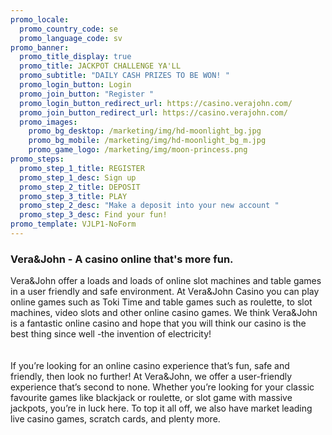 ```yaml
---
promo_locale:
  promo_country_code: se
  promo_language_code: sv
promo_banner:
  promo_title_display: true
  promo_title: JACKPOT CHALLENGE YA'LL
  promo_subtitle: "DAILY CASH PRIZES TO BE WON! "
  promo_login_button: Login
  promo_join_button: "Register "
  promo_login_button_redirect_url: https://casino.verajohn.com/
  promo_join_button_redirect_url: https://casino.verajohn.com/
  promo_images:
    promo_bg_desktop: /marketing/img/hd-moonlight_bg.jpg
    promo_bg_mobile: /marketing/img/hd-moonlight_bg_m.jpg
    promo_game_logo: /marketing/img/moon-princess.png
promo_steps:
  promo_step_1_title: REGISTER
  promo_step_1_desc: Sign up
  promo_step_2_title: DEPOSIT
  promo_step_3_title: PLAY
  promo_step_2_desc: "Make a deposit into your new account "
  promo_step_3_desc: Find your fun!
promo_template: VJLP1-NoForm
---
```

### Vera&John - A casino online that's more fun.

Vera&John offer a loads and loads of online slot machines and table games in a user friendly and safe environment. At Vera&John Casino you can play online games such as Toki Time and table games such as roulette, to slot machines, video slots and other online casino games. We think Vera&John is a fantastic online casino and hope that you will think our casino is the best thing since well -the invention of electricity!\
\
\
If you’re looking for an online casino experience that’s fun, safe and friendly, then look no further! At Vera&John, we offer a user-friendly experience that’s second to none. Whether you’re looking for your classic favourite games like blackjack or roulette, or slot game with massive jackpots, you’re in luck here. To top it all off, we also have market leading live casino games, scratch cards, and plenty more.